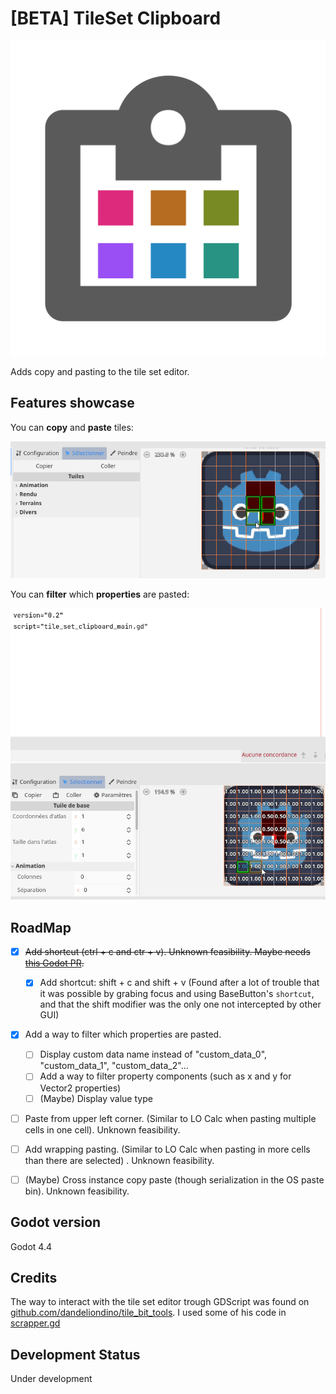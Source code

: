 # [BETA] TileSet Clipboard

![Addon's icon](/icon.svg)

Adds copy and pasting to the tile set editor.



## Features showcase

You can **copy** and **paste** tiles:

![Copying and pasting 4 tiles in a TileSet](/addons/tile_set_clipboard.editor/.assets_for_readme/copy_paste.gif)

You can **filter** which **properties** are pasted:

![Choosing to paste only modulate, then only probability](/addons/tile_set_clipboard.editor/.assets_for_readme/filter_properties.gif)



## RoadMap

- [x] ~~Add shortcut (ctrl + c and ctr + v). Unknown feasibility. Maybe needs [this Godot PR](https://github.com/godotengine/godot/pull/102807).~~
  - [x] Add shortcut: shift + c and shift + v
        (Found after a lot of trouble that it was possible by grabing focus and using BaseButton's `shortcut`, and that the shift modifier was the only one not intercepted by other GUI)
- [x] Add a way to filter which properties are pasted.
  - [ ] Display custom data name instead of "custom_data_0", "custom_data_1", "custom_data_2"...
  - [ ] Add a way to filter property components (such as x and y for Vector2 properties)
  - [ ] (Maybe) Display value type
- [ ] Paste from upper left corner. (Similar to LO Calc when pasting multiple cells in one cell). Unknown feasibility.
- [ ] Add wrapping pasting. (Similar to LO Calc when pasting in more cells than there are selected) . Unknown feasibility.
- [ ] (Maybe) Cross instance copy paste (though serialization in the OS paste bin). Unknown feasibility.


## Godot version

Godot 4.4


## Credits

The way to interact with the tile set editor trough GDScript was found on
[github.com/dandeliondino/tile_bit_tools](https://github.com/dandeliondino/tile_bit_tools/).
I used some of his code in [scrapper.gd](/addons/tile_set_clipboard.editor/scrapper.gd)


## Development Status

Under development
